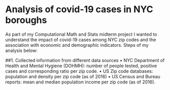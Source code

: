 # Analysis of covid-19 cases in NYC boroughs

As part of my Computational Math and Stats midterm project 
I wanted to understand the impact of covid-19 cases among 
NYC zip codes and the association with economic and 
demographic indicators. Steps of my analysis below:

##1. Collected information from different data sources
•	NYC Department of Health and Mental Hygiene (DOHMH): number of people tested, positive cases and corresponding ratio per zip code.
•	US Zip code databases: population and density per zip code (as of 2016)
•	US Census and Bureau reports: mean and median population income per zip code (as of 2016).

